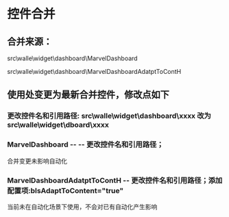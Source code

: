 # 控件合并

## 合并来源：

src\walle\widget\dashboard\MarvelDashboard

src\walle\widget\dashboard\MarvelDashboardAdatptToContH


## 使用处变更为最新合并控件，修改点如下

### 更改控件名和引用路径: src\walle\widget\dashboard\xxxx  改为  src\walle\widget\dboard\xxxx

### MarvelDashboard   -- -- 更改控件名和引用路径；
  
  合并变更未影响自动化

### MarvelDashboardAdatptToContH    -- 更改控件名和引用路径；添加配置项:bIsAdaptToContent="true"
  
  当前未在自动化场景下使用，不会对已有自动化产生影响

